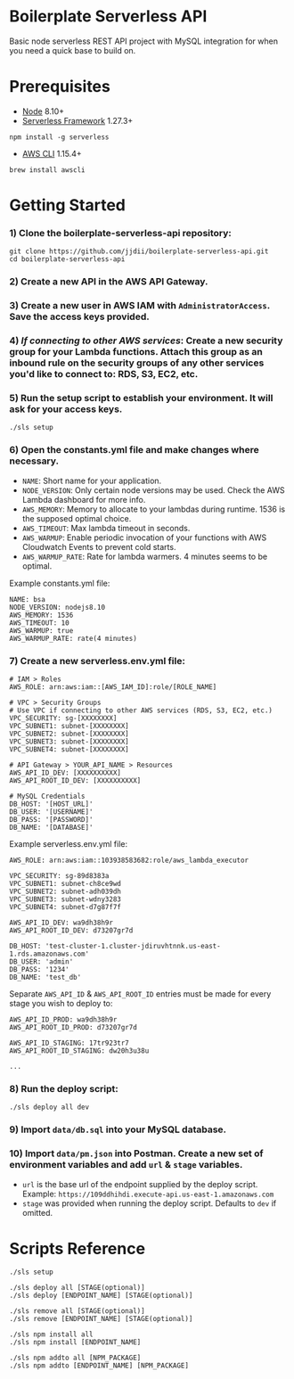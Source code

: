 # Boilerplate Serverless API
Basic node serverless REST API project with MySQL integration for when you need a quick base to build on.

# Prerequisites
- [Node](https://nodejs.org/en/) 8.10+
- [Serverless Framework](https://serverless.com/) 1.27.3+
```
npm install -g serverless
```
- [AWS CLI](https://aws.amazon.com/cli/) 1.15.4+
```
brew install awscli
```

# Getting Started
### 1) Clone the boilerplate-serverless-api repository:
```
git clone https://github.com/jjdii/boilerplate-serverless-api.git
cd boilerplate-serverless-api
```

### 2) Create a new API in the AWS API Gateway.

### 3) Create a new user in AWS IAM with `AdministratorAccess`. Save the access keys provided.

### 4) *If connecting to other AWS services*: Create a new security group for your Lambda functions. Attach this group as an inbound rule on the security groups of any other services you'd like to connect to: RDS, S3, EC2, etc.

### 5) Run the setup script to establish your environment. It will ask for your access keys.
```
./sls setup
```

### 6) Open the constants.yml file and make changes where necessary.
- `NAME`: Short name for your application.
- `NODE_VERSION`: Only certain node versions may be used. Check the AWS Lambda dashboard for more info.
- `AWS_MEMORY`: Memory to allocate to your lambdas during runtime. 1536 is the supposed optimal choice.
- `AWS_TIMEOUT`: Max lambda timeout in seconds.
- `AWS_WARMUP`: Enable periodic invocation of your functions with AWS Cloudwatch Events to prevent cold starts.
- `AWS_WARMUP_RATE`: Rate for lambda warmers. 4 minutes seems to be optimal.

Example constants.yml file:
```
NAME: bsa
NODE_VERSION: nodejs8.10
AWS_MEMORY: 1536
AWS_TIMEOUT: 10
AWS_WARMUP: true
AWS_WARMUP_RATE: rate(4 minutes)
```

### 7) Create a new serverless.env.yml file:
```
# IAM > Roles
AWS_ROLE: arn:aws:iam::[AWS_IAM_ID]:role/[ROLE_NAME]

# VPC > Security Groups
# Use VPC if connecting to other AWS services (RDS, S3, EC2, etc.)
VPC_SECURITY: sg-[XXXXXXXX]
VPC_SUBNET1: subnet-[XXXXXXXX]
VPC_SUBNET2: subnet-[XXXXXXXX]
VPC_SUBNET3: subnet-[XXXXXXXX]
VPC_SUBNET4: subnet-[XXXXXXXX]

# API Gateway > YOUR_API_NAME > Resources
AWS_API_ID_DEV: [XXXXXXXXXX]
AWS_API_ROOT_ID_DEV: [XXXXXXXXXX]

# MySQL Credentials
DB_HOST: '[HOST_URL]'
DB_USER: '[USERNAME]'
DB_PASS: '[PASSWORD]'
DB_NAME: '[DATABASE]'
```
Example serverless.env.yml file:
```
AWS_ROLE: arn:aws:iam::103938583682:role/aws_lambda_executor

VPC_SECURITY: sg-89d8383a
VPC_SUBNET1: subnet-ch8ce9wd
VPC_SUBNET2: subnet-adh039dh
VPC_SUBNET3: subnet-wdny3283
VPC_SUBNET4: subnet-d7g87f7f

AWS_API_ID_DEV: wa9dh38h9r
AWS_API_ROOT_ID_DEV: d73207gr7d

DB_HOST: 'test-cluster-1.cluster-jdiruvhtnnk.us-east-1.rds.amazonaws.com'
DB_USER: 'admin'
DB_PASS: '1234'
DB_NAME: 'test_db'
```
Separate `AWS_API_ID` & `AWS_API_ROOT_ID` entries must be made for every stage you wish to deploy to:
```
AWS_API_ID_PROD: wa9dh38h9r
AWS_API_ROOT_ID_PROD: d73207gr7d

AWS_API_ID_STAGING: 17tr923tr7
AWS_API_ROOT_ID_STAGING: dw20h3u38u

...
```

### 8) Run the deploy script:
```
./sls deploy all dev
```

### 9) Import `data/db.sql` into your MySQL database.

### 10) Import `data/pm.json` into Postman. Create a new set of environment variables and add `url` & `stage` variables. 
- `url` is the base url of the endpoint supplied by the deploy script. Example: `https://109ddhihdi.execute-api.us-east-1.amazonaws.com`
- `stage` was provided when running the deploy script. Defaults to `dev` if omitted.

# Scripts Reference
```
./sls setup
```
```
./sls deploy all [STAGE(optional)]
./sls deploy [ENDPOINT_NAME] [STAGE(optional)]
```
```
./sls remove all [STAGE(optional)]
./sls remove [ENDPOINT_NAME] [STAGE(optional)]
```
```
./sls npm install all
./sls npm install [ENDPOINT_NAME]
```
```
./sls npm addto all [NPM_PACKAGE]
./sls npm addto [ENDPOINT_NAME] [NPM_PACKAGE]
```